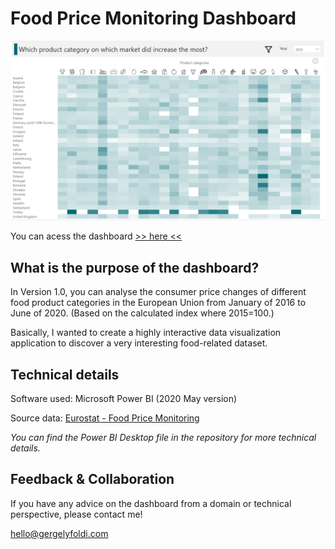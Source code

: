 # Food Price Monitoring Dashboard

![](https://github.com/gergelyfoldi/food-price-monitoring/blob/master/FPM_heatmap_screen.PNG)

You can acess the dashboard [>> here <<](https://app.powerbi.com/view?r=eyJrIjoiZGFjYmYzMGEtOTkwZi00MDFjLTgyNGYtYzdmZWFiMGQ4NWM5IiwidCI6IjRhNTQxZWMwLWQ4MWEtNGJiNS05ODNiLWU0MjI0ODY0YTlmNiIsImMiOjl9&pageName=ReportSection6de845fe31163ed2af2c)

## What is the purpose of the dashboard?
In Version 1.0, you can analyse the consumer price changes of different food product categories in the European Union from January of 2016 to June of 2020. (Based on the calculated index where 2015=100.)

Basically, I wanted to create a highly interactive data visualization application to discover a very interesting food-related dataset.

## Technical details
Software used: Microsoft Power BI (2020 May version)

Source data: [Eurostat - Food Price Monitoring](https://ec.europa.eu/eurostat/web/experimental-statistics/food-price-monitoring)

*You can find the Power BI Desktop file in the repository for more technical details.*

## Feedback & Collaboration
If you have any advice on the dashboard from a domain or technical perspective, please contact me!

hello@gergelyfoldi.com
